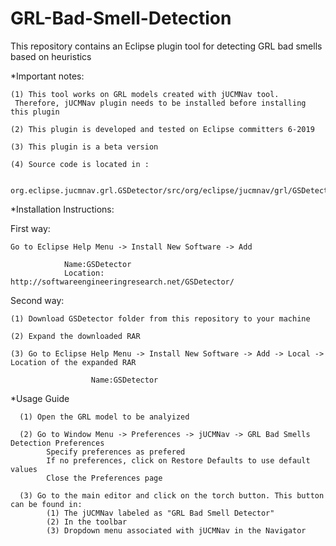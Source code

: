 # GRL-Bad-Smell-Detection
This repository contains an Eclipse plugin tool for detecting GRL bad smells based on heuristics

*Important notes:

    (1) This tool works on GRL models created with jUCMNav tool. 
     Therefore, jUCMNav plugin needs to be installed before installing this plugin
  
    (2) This plugin is developed and tested on Eclipse committers 6-2019

    (3) This plugin is a beta version
     
    (4) Source code is located in :
     
        org.eclipse.jucmnav.grl.GSDetector/src/org/eclipse/jucmnav/grl/GSDetector

*Installation Instructions:

First way:

    Go to Eclipse Help Menu -> Install New Software -> Add
                      
                Name:GSDetector
                Location: http://softwareengineeringresearch.net/GSDetector/

Second way:

    (1) Download GSDetector folder from this repository to your machine

    (2) Expand the downloaded RAR 
                    
    (3) Go to Eclipse Help Menu -> Install New Software -> Add -> Local -> Location of the expanded RAR
                           
                      Name:GSDetector
                      
 *Usage Guide
      
      (1) Open the GRL model to be analyized
      
      (2) Go to Window Menu -> Preferences -> jUCMNav -> GRL Bad Smells Detection Preferences 
            Specify preferences as prefered
            If no preferences, click on Restore Defaults to use default values
            Close the Preferences page
     
      (3) Go to the main editor and click on the torch button. This button can be found in:
            (1) The jUCMNav labeled as "GRL Bad Smell Detector"
            (2) In the toolbar
            (3) Dropdown menu associated with jUCMNav in the Navigator
